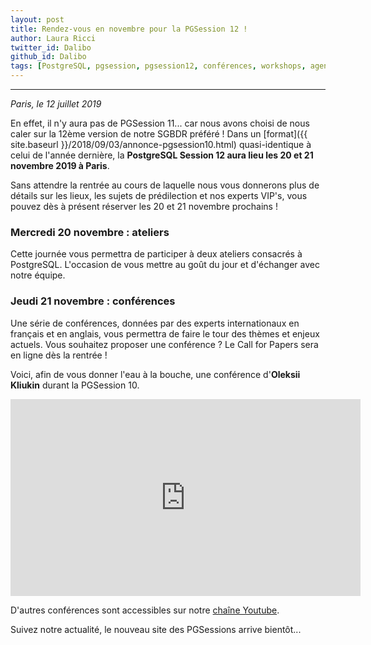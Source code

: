 ```yaml
---
layout: post
title: Rendez-vous en novembre pour la PGSession 12 !
author: Laura Ricci
twitter_id: Dalibo
github_id: Dalibo
tags: [PostgreSQL, pgsession, pgsession12, conférences, workshops, agenda]
---
```


---
*Paris, le 12 juillet 2019*

En effet, il n'y aura pas de PGSession 11... car nous avons choisi de nous caler sur la 12ème version de notre SGBDR préféré !
Dans un [format]({{ site.baseurl }}/2018/09/03/annonce-pgsession10.html) quasi-identique à celui de l'année dernière, la **PostgreSQL Session 12 aura lieu les 20 et 21 novembre 2019 à Paris**.

<!--MORE-->

Sans attendre la rentrée au cours de laquelle nous vous donnerons plus de détails sur les lieux, les sujets de prédilection et nos experts VIP's, vous pouvez dès à présent réserver les 20 et 21 novembre prochains !

### Mercredi 20 novembre : ateliers
Cette journée vous permettra de participer à deux ateliers consacrés à PostgreSQL. L'occasion de vous mettre au goût du jour et d'échanger avec notre équipe.

### Jeudi 21 novembre : conférences
Une série de conférences, données par des experts internationaux en français et en anglais, vous permettra de faire le tour des thèmes et enjeux actuels. Vous souhaitez proposer une conférence ? Le Call for Papers sera en ligne dès la rentrée !

Voici, afin de vous donner l'eau à la bouche, une conférence d'**Oleksii Kliukin** durant la PGSession 10.

<center>
  <iframe width="560" height="315" src="https://www.youtube-nocookie.com/embed/q26U2rQcqMw?controls=0" frameborder="0" allow="accelerometer; autoplay; encrypted-media; gyroscope; picture-in-picture" allowfullscreen></iframe>
</center>

D'autres conférences sont accessibles sur notre [chaîne Youtube](https://dali.bo/dalibo_youtube).

Suivez notre actualité, le nouveau site des PGSessions arrive bientôt...
